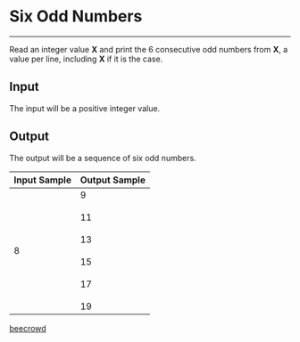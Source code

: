 # Six Odd Numbers

---

Read an integer value **X** and print the 6 consecutive odd numbers from **X**, a value per line, including **X** if it is the case.

## Input

The input will be a positive integer value.

## Output

The output will be a sequence of six odd numbers.

| Input Sample | Output Sample                                       |
| ------------ | --------------------------------------------------- |
| 8            | 9<br><br>11<br><br>13<br><br>15<br><br>17<br><br>19 |

[beecrowd](https://www.beecrowd.com.br/judge/en/problems/view/1070)

